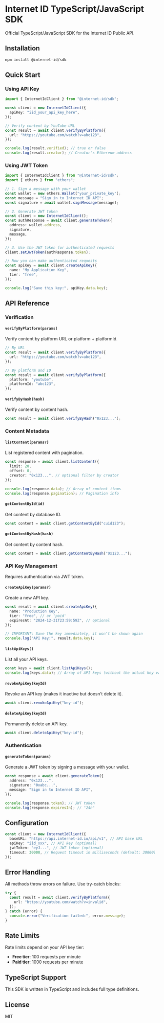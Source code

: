 # Internet ID TypeScript/JavaScript SDK

Official TypeScript/JavaScript SDK for the Internet ID Public API.

## Installation

```bash
npm install @internet-id/sdk
```

## Quick Start

### Using API Key

```typescript
import { InternetIdClient } from "@internet-id/sdk";

const client = new InternetIdClient({
  apiKey: "iid_your_api_key_here",
});

// Verify content by YouTube URL
const result = await client.verifyByPlatform({
  url: "https://youtube.com/watch?v=abc123",
});

console.log(result.verified); // true or false
console.log(result.creator); // Creator's Ethereum address
```

### Using JWT Token

```typescript
import { InternetIdClient } from "@internet-id/sdk";
import { ethers } from "ethers";

// 1. Sign a message with your wallet
const wallet = new ethers.Wallet("your_private_key");
const message = "Sign in to Internet ID API";
const signature = await wallet.signMessage(message);

// 2. Generate JWT token
const client = new InternetIdClient();
const authResponse = await client.generateToken({
  address: wallet.address,
  signature,
  message,
});

// 3. Use the JWT token for authenticated requests
client.setJwtToken(authResponse.token);

// Now you can make authenticated requests
const apiKey = await client.createApiKey({
  name: "My Application Key",
  tier: "free",
});

console.log("Save this key:", apiKey.data.key);
```

## API Reference

### Verification

#### `verifyByPlatform(params)`

Verify content by platform URL or platform + platformId.

```typescript
// By URL
const result = await client.verifyByPlatform({
  url: "https://youtube.com/watch?v=abc123",
});

// By platform and ID
const result = await client.verifyByPlatform({
  platform: "youtube",
  platformId: "abc123",
});
```

#### `verifyByHash(hash)`

Verify content by content hash.

```typescript
const result = await client.verifyByHash("0x123...");
```

### Content Metadata

#### `listContent(params?)`

List registered content with pagination.

```typescript
const response = await client.listContent({
  limit: 20,
  offset: 0,
  creator: "0x123...", // optional filter by creator
});

console.log(response.data); // Array of content items
console.log(response.pagination); // Pagination info
```

#### `getContentById(id)`

Get content by database ID.

```typescript
const content = await client.getContentById("cuid123");
```

#### `getContentByHash(hash)`

Get content by content hash.

```typescript
const content = await client.getContentByHash("0x123...");
```

### API Key Management

Requires authentication via JWT token.

#### `createApiKey(params?)`

Create a new API key.

```typescript
const result = await client.createApiKey({
  name: "Production Key",
  tier: "free", // or 'paid'
  expiresAt: "2024-12-31T23:59:59Z", // optional
});

// IMPORTANT: Save the key immediately, it won't be shown again
console.log("API Key:", result.data.key);
```

#### `listApiKeys()`

List all your API keys.

```typescript
const keys = await client.listApiKeys();
console.log(keys.data); // Array of API keys (without the actual key values)
```

#### `revokeApiKey(keyId)`

Revoke an API key (makes it inactive but doesn't delete it).

```typescript
await client.revokeApiKey("key-id");
```

#### `deleteApiKey(keyId)`

Permanently delete an API key.

```typescript
await client.deleteApiKey("key-id");
```

### Authentication

#### `generateToken(params)`

Generate a JWT token by signing a message with your wallet.

```typescript
const response = await client.generateToken({
  address: "0x123...",
  signature: "0xabc...",
  message: "Sign in to Internet ID API",
});

console.log(response.token); // JWT token
console.log(response.expiresIn); // "24h"
```

## Configuration

```typescript
const client = new InternetIdClient({
  baseURL: "https://api.internet-id.io/api/v1", // API base URL
  apiKey: "iid_xxx", // API key (optional)
  jwtToken: "eyJ...", // JWT token (optional)
  timeout: 30000, // Request timeout in milliseconds (default: 30000)
});
```

## Error Handling

All methods throw errors on failure. Use try-catch blocks:

```typescript
try {
  const result = await client.verifyByPlatform({
    url: "https://youtube.com/watch?v=invalid",
  });
} catch (error) {
  console.error("Verification failed:", error.message);
}
```

## Rate Limits

Rate limits depend on your API key tier:

- **Free tier**: 100 requests per minute
- **Paid tier**: 1000 requests per minute

## TypeScript Support

This SDK is written in TypeScript and includes full type definitions.

## License

MIT
